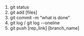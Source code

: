 1. git status
2. git add [files]
3. git commit -m “what is done”
4. git log / git log --oneline
5. git push [rep_link] [branch_name]